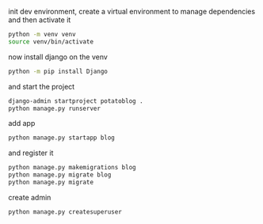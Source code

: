 init dev environment, create a virtual environment to manage dependencies 
and then activate it

```bash
python -m venv venv
source venv/bin/activate
```

now install django on the venv

```bash
python -m pip install Django
```

and start the project

```bash
django-admin startproject potatoblog .
python manage.py runserver
```

add app

```bash
python manage.py startapp blog
```

and register it

```bash
python manage.py makemigrations blog
python manage.py migrate blog
python manage.py migrate 
```

create admin 

```bash
python manage.py createsuperuser
```

